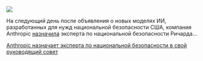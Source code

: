 <!--2025-06-07 09:10:07-->
<div class="yb">
  <div class="rss habr"><img src="https://habrastorage.org/getpro/habr/upload_files/700/24f/d18/70024fd18272c16c21dcd0b1572ef21f.jpg" /><p>На следующий день после объявления о новых моделях ИИ, разработанных для нужд национальной безопасности США, компания Anthropic&nbsp;<a href="https://www.anthropic.com/news/national-security-expert-richard-fontaine-appointed-to-anthropic-s-long-term-benefit-trust" rel="noopener noreferrer nofollow">назначила</a>&nbsp;эксперта по национальной безопасности Ричарда... <p class="titl"><a href="https://habr.com/ru/companies/bothub/news/916454/?utm_source=habrahabr&utm_medium=rss&utm_campaign=916454">Anthropic назначает эксперта по национальной безопасности в свой руководящий совет</a></p></div>
</div>
